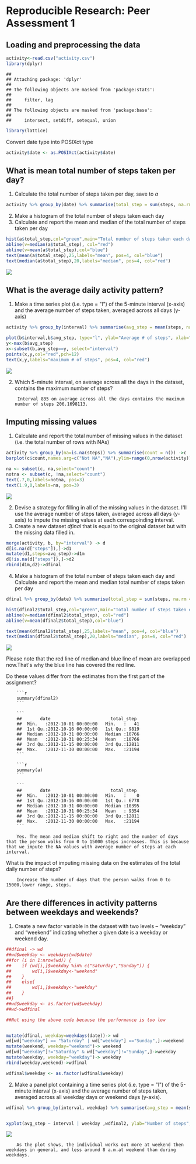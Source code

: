 # Reproducible Research: Peer Assessment 1

## Loading and preprocessing the data

```r
activity<-read.csv("activity.csv")
library(dplyr)
```

```
## 
## Attaching package: 'dplyr'
## 
## The following objects are masked from 'package:stats':
## 
##     filter, lag
## 
## The following objects are masked from 'package:base':
## 
##     intersect, setdiff, setequal, union
```

```r
library(lattice)
```
Convert date type into POSIXct type

```r
activity$date <- as.POSIXct(activity$date)
```
## What is mean total number of steps taken per day?

1. Calculate the total number of steps taken per day, save to *a*

```r
activity %>% group_by(date) %>% summarise(total_step = sum(steps, na.rm = TRUE)) ->a
```
2. Make a histogram of the total number of steps taken each day
3. Calculate and report the mean and median of the total number of steps taken per day


```r
hist(a$total_step,col="green",main="Total number of steps taken each day",xlab="Total number of steps")
abline(v=median(a$total_step), col="red")
abline(v=mean(a$total_step),col="blue")
text(mean(a$total_step),25,labels="mean", pos=4, col="blue")  
text(median(a$total_step),20,labels="median", pos=4, col="red")  
```

![](PA1_template_files/figure-html/unnamed-chunk-4-1.png) 



## What is the average daily activity pattern?

1. Make a time series plot (i.e. type = "l") of the 5-minute interval (x-axis) and the average number of steps taken, averaged across all days (y-axis)


```r
activity %>% group_by(interval) %>% summarise(avg_step = mean(steps, na.rm = TRUE)) ->b

plot(b$interval,b$avg_step, type="l", ylab="Average # of steps", xlab="Interval index", main="5-minute interval")
y<-max(b$avg_step)
x<-subset(b,avg_step==y, select="interval")
points(x,y,col="red",pch=12)
text(x,y,labels="maximum # of steps", pos=4, col="red")  
```

![](PA1_template_files/figure-html/unnamed-chunk-5-1.png) 


2. Which 5-minute interval, on average across all the days in the dataset, contains the maximum number of steps?

        Interval 835 on average across all the days contains the maximum number of steps 206.1698113. 


## Imputing missing values

1. Calculate and report the total number of missing values in the dataset (i.e. the total number of rows with NAs)

```r
activity %>% group_by(na=is.na(steps)) %>% summarise(count = n()) ->c
barplot(c$count,names.arg=c("Not NA","NA"),ylim=range(0,nrow(activity)))

na <- subset(c, na,select="count")                     
notna <- subset(c, !na,select="count")    
text(.7,0,labels=notna, pos=3)                                           
text(1.9,0,labels=na, pos=3)
```

![](PA1_template_files/figure-html/unnamed-chunk-6-1.png) 



2. Devise a strategy for filling in all of the missing values in the dataset. I'll use the average number of steps taken, averaged across all days (y-axis) to impute the 
missing values at each correspoinding interval.
3. Create a new dataset *dfinal* that is equal to the original dataset but with the missing data filled in.




```r
merge(activity, b, by="interval") -> d
d[is.na(d["steps"]),]->d1
mutate(d1,steps=avg_step)->d1m
d[!is.na(d["steps"]),]->d2
rbind(d1m,d2)->dfinal
```


4. Make a histogram of the total number of steps taken each day and Calculate and report the mean and median total number of steps taken per day

```r
dfinal %>% group_by(date) %>% summarise(total_step = sum(steps, na.rm = TRUE)) ->dfinal2

hist(dfinal2$total_step,col="green",main="Total number of steps taken each day",xlab="Total number of steps")
abline(v=median(dfinal2$total_step), col="red")
abline(v=mean(dfinal2$total_step),col="blue")

text(mean(dfinal2$total_step),25,labels="mean", pos=4, col="blue")  
text(median(dfinal2$total_step),20,labels="median", pos=4, col="red")  
```

![](PA1_template_files/figure-html/unnamed-chunk-8-1.png) 

Please note that the red line of median and blue line of mean are overlapped now.That's why the
blue line has covered the red line.


Do these values differ from the estimates from the first part of the assignment? 
        
        
        
        ```r
        summary(dfinal2)
        ```
        
        ```
        ##       date                       total_step   
        ##  Min.   :2012-10-01 00:00:00   Min.   :   41  
        ##  1st Qu.:2012-10-16 00:00:00   1st Qu.: 9819  
        ##  Median :2012-10-31 00:00:00   Median :10766  
        ##  Mean   :2012-10-31 00:25:34   Mean   :10766  
        ##  3rd Qu.:2012-11-15 00:00:00   3rd Qu.:12811  
        ##  Max.   :2012-11-30 00:00:00   Max.   :21194
        ```
        
        ```r
        summary(a)
        ```
        
        ```
        ##       date                       total_step   
        ##  Min.   :2012-10-01 00:00:00   Min.   :    0  
        ##  1st Qu.:2012-10-16 00:00:00   1st Qu.: 6778  
        ##  Median :2012-10-31 00:00:00   Median :10395  
        ##  Mean   :2012-10-31 00:25:34   Mean   : 9354  
        ##  3rd Qu.:2012-11-15 00:00:00   3rd Qu.:12811  
        ##  Max.   :2012-11-30 00:00:00   Max.   :21194
        ```

        Yes. The mean and median shift to right and the number of days that the person walks from 0 to 15000 steps increases. This is because that we impute the NA values with average number of steps at each interval.

        
What is the impact of imputing missing data on the estimates of the total daily number of steps?

        Increase the number of days that the person walks from 0 to 15000,lower range, steps.



## Are there differences in activity patterns between weekdays and weekends?

1. Create a new factor variable in the dataset with two levels – “weekday” and “weekend” indicating whether a given date is a weekday or weekend day.


```r
##dfinal -> wd
##wd$weekday <- weekdays(wd$date)
##for (i in 1:nrow(wd)) {                                       
##    if (wd[i,]$weekday %in% c("Saturday","Sunday")) {            
##        wd[i,]$weekday<-"weekend"                                 
##    }
##    else{
##        wd[i,]$weekday<-"weekday"                                 
##    }
##}
##wd$weekday <- as.factor(wd$weekday)
##wd->wdfinal

##Not using the above code because the performance is too low


mutate(dfinal, weekday=weekdays(date))-> wd
wd[wd["weekday"] == "Saturday" | wd["weekday"] =="Sunday",]->weekend
mutate(weekend, weekday="weekend")-> weekend
wd[wd["weekday"]!="Saturday" & wd["weekday"]!="Sunday",]->weekday
mutate(weekday, weekday="weekday")-> weekday
rbind(weekday,weekend)->wdfinal

wdfinal$weekday <- as.factor(wdfinal$weekday)
```

2. Make a panel plot containing a time series plot (i.e. type = "l") of the 5-minute interval (x-axis) and the average number of steps taken, averaged across all weekday days or weekend days (y-axis).

```r
wdfinal %>% group_by(interval, weekday) %>% summarise(avg_step = mean(steps, na.rm = TRUE)) ->wdfinal2


xyplot(avg_step ~ interval | weekday ,wdfinal2, ylab="Number of steps", xlab="Interval",layout=c(1,2), type=c('l','smooth'), lwd=3)
```

![](PA1_template_files/figure-html/unnamed-chunk-11-1.png) 


        As the plot shows, the individual works out more at weekend then weekdays in general, and less around 8 a.m.at weekend than during weekdays.


